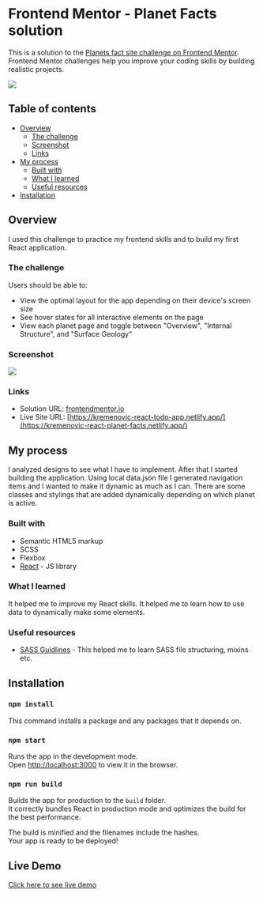 # Frontend Mentor - Planet Facts solution

This is a solution to the [Planets fact site challenge on Frontend Mentor](https://www.frontendmentor.io/challenges/planets-fact-site-gazqN8w_f). Frontend Mentor challenges help you improve your coding skills by building realistic projects.

<a href="https://kremenovic-react-planet-facts.netlify.app/"><img src="https://i.imgur.com/GspvSvi.png"/></a>

## Table of contents

- [Overview](#overview)
  - [The challenge](#the-challenge)
  - [Screenshot](#screenshot)
  - [Links](#links)
- [My process](#my-process)
  - [Built with](#built-with)
  - [What I learned](#what-i-learned)
  - [Useful resources](#useful-resources)
- [Installation](#installation)

## Overview

I used this challenge to practice my frontend skills and to build my first React application.

### The challenge

Users should be able to:

- View the optimal layout for the app depending on their device's screen size
- See hover states for all interactive elements on the page
- View each planet page and toggle between "Overview", "Internal Structure", and "Surface Geology"

### Screenshot

<img src="https://i.imgur.com/mNMnmMT.png"/>

### Links

- Solution URL: [frontendmentor.io](https://www.frontendmentor.io/solutions/react-planet-facts-Cw-kRe8-l)
- Live Site URL: [https://kremenovic-react-todo-app.netlify.app/](https://kremenovic-react-planet-facts.netlify.app/)

## My process

I analyzed designs to see what I have to implement. After that I started building the application. Using local data.json file I generated navigation items and I wanted to make it dynamic as much as I can. There are some classes and stylings that are added dynamically depending on which planet is active.

### Built with

- Semantic HTML5 markup
- SCSS
- Flexbox
- [React](https://reactjs.org/) - JS library

### What I learned

It helped me to improve my React skills. It helped me to learn how to use data to dynamically make some elements.

### Useful resources

- [SASS Guidlines](https://sass-guidelin.es/#introduction) - This helped me to learn SASS file structuring, mixins etc.

## Installation

### `npm install`

This command installs a package and any packages that it depends on.

### `npm start`

Runs the app in the development mode.\
Open [http://localhost:3000](http://localhost:3000) to view it in the browser.

### `npm run build`

Builds the app for production to the `build` folder.\
It correctly bundles React in production mode and optimizes the build for the best performance.

The build is minified and the filenames include the hashes.\
Your app is ready to be deployed!

## Live Demo

<a href="https://kremenovic-react-planet-facts.netlify.app/">Click here to see live demo</a>

